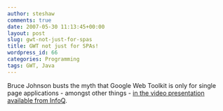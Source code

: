 ```yaml
---
author: steshaw
comments: true
date: 2007-05-30 11:13:45+00:00
layout: post
slug: gwt-not-just-for-spas
title: GWT not just for SPAs!
wordpress_id: 66
categories: Programming
tags: GWT, Java
---
```


Bruce Johnson busts the myth that Google Web Toolkit is only for single page applications - amongst other things - [in the video presentation available from InfoQ](http://www.infoq.com/presentations/gwt).
